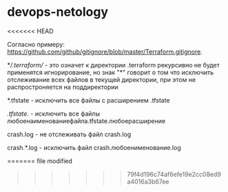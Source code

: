 # devops-netology
<<<<<<< HEAD

Согласно примеру: https://github.com/github/gitignore/blob/master/Terraform.gitignore.

**/.terraform/* - это означет к директории .terraform рекурсивно не будет применятся игнорирование,
но знак "*" говорит о том что исключить отслеживание всех файлов в текущей директории, при этом 
не распростроняется на поддиректории


*.tfstate - исключить все файлы с расширением .tfstate

*.tfstate.* - исключить все файлы любоенаименованиефайла.tfstate.любоерасширение


crash.log - не отслеживать файл crash.log

crash.*.log - исключить файл crash.любоенименование.log



=======
file modified
>>>>>>> 79f4d196c74af6efe19e2cc08ed9a4016a3b67ee
